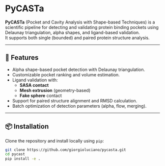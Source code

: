 # PyCASTa

**PyCASTa** (Pocket and Cavity Analysis with Shape-based Techniques) is a scientific pipeline for detecting and validating protein binding pockets using Delaunay triangulation, alpha shapes, and ligand-based validation.  
It supports both single (bounded) and paired protein structure analysis.

---

## 🚀 Features

- Alpha shape-based pocket detection with Delaunay triangulation.
- Customizable pocket ranking and volume estimation.
- Ligand validation with:
  - **SASA contact**
  - **Mesh extrusion** (geometry-based)
  - **Fake sphere** contact
- Support for paired structure alignment and RMSD calculation.
- Batch optimization of detection parameters (alpha, flow, merging).

---

## 📦 Installation

Clone the repository and install locally using `pip`:

```bash
git clone https://github.com/giorgioluciano/pycasta.git
cd pycast
pip install -e .

